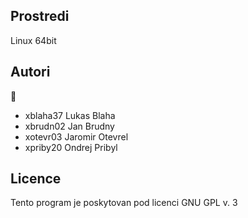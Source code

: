 Prostredi
---------

Linux 64bit

Autori
------

🦆
- xblaha37 Lukas Blaha
- xbrudn02 Jan Brudny
- xotevr03 Jaromir Otevrel
- xpriby20 Ondrej Pribyl

Licence
-------

Tento program je poskytovan pod licenci GNU GPL v. 3